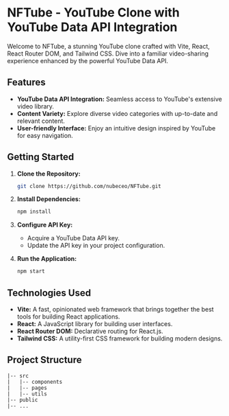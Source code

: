 # NFTube - YouTube Clone with YouTube Data API Integration

Welcome to NFTube, a stunning YouTube clone crafted with Vite, React, React Router DOM, and Tailwind CSS. Dive into a familiar video-sharing experience enhanced by the powerful YouTube Data API.

## Features

- **YouTube Data API Integration:** Seamless access to YouTube's extensive video library.
- **Content Variety:** Explore diverse video categories with up-to-date and relevant content.
- **User-friendly Interface:** Enjoy an intuitive design inspired by YouTube for easy navigation.

## Getting Started

1. **Clone the Repository:**
    ```bash
    git clone https://github.com/nubeceo/NFTube.git
    ```

2. **Install Dependencies:**
    ```bash
    npm install
    ```

3. **Configure API Key:**
   - Acquire a YouTube Data API key.
   - Update the API key in your project configuration.

4. **Run the Application:**
    ```bash
    npm start
    ```

## Technologies Used

- **Vite:** A fast, opinionated web framework that brings together the best tools for building React applications.
- **React:** A JavaScript library for building user interfaces.
- **React Router DOM:** Declarative routing for React.js.
- **Tailwind CSS:** A utility-first CSS framework for building modern designs.

## Project Structure

```plaintext
|-- src
|   |-- components
|   |-- pages
|   |-- utils
|-- public
|-- ...

